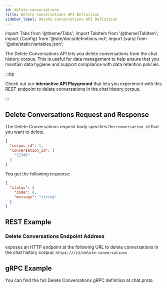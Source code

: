 ```yaml
---
id: delete-conversations
title: Delete Conversations API Definition
sidebar_label: Delete Conversations API Definition
---
```


import Tabs from '@theme/Tabs';
import TabItem from '@theme/TabItem';
import {Config} from '@site/docs/definitions.md';
import {vars} from '@site/static/variables.json';

The Delete Conversations API lets you delete conversations from the chat 
history corpus. This is useful for data management to help ensure that you 
maintain data hygiene and support compliance with data retention policies.

:::tip

Check out our **interactive API Playground** that lets you experiment with this 
REST endpoint to delete conversations in the chat history corpus.

:::

## Delete Conversations Request and Response

The Delete Conversations request body specifies the `conversation_id` that you 
want to delete.

```json
{
  "corpus_id": 1,
  "conversation_id": [
    "12345"
  ]
}
```
You get the following response:

```json
{
  "status": {
    "code": 0,
    "message": "string"
  }
}
```

## REST Example

### Delete Conversations Endpoint Address

<Config v="names.product"/> exposes an HTTP endpoint at the following URL
to delete conversations in the chat history corpus:
<code>https://<Config v="domains.rest.indexing"/>/v1/delete-conversations</code>

## gRPC Example

You can find the full Delete Conversations gRPC definition at chat.proto.